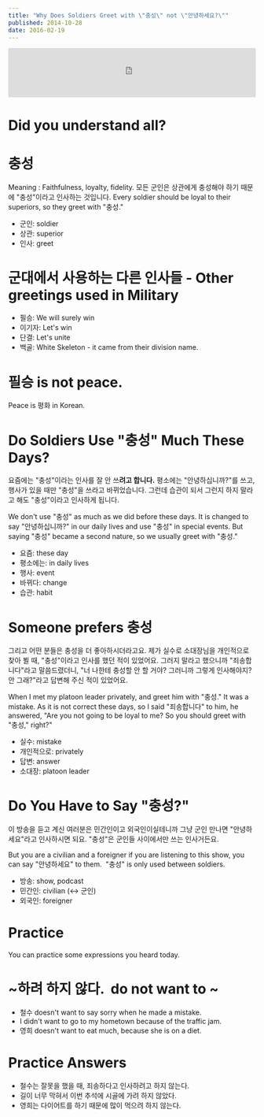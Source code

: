 ```yaml
---
title: "Why Does Soldiers Greet with \"충성\" not \"안녕하세요?\""
published: 2014-10-28
date: 2016-02-19
---
```

<iframe id="audio_iframe" src="https://www.podbean.com/media/player/audio/postId/5348400/url/http%253A%252F%252Fwiseinit.podbean.com%252Fe%252Fwhy-do-soldiers-greet-with-%25EC%25B6%25A9%25EC%2584%25B1-not-%25EC%2595%2588%25EB%2585%2595%25ED%2595%2598%25EC%2584%25B8%25EC%259A%2594%252F/initByJs/1/auto/1?skin=5" width="100%" height="100" frameborder="0" scrolling="no"></iframe>

#  Did you understand all?

#  충성

Meaning : Faithfulness, loyalty, fidelity.
모든 군인은 상관에게 충성해야 하기 때문에 "충성"이라고 인사하는 것입니다.
Every soldier should be loyal to their superiors, so they greet with "충성."

* 군인: soldier
* 상관: superior
* 인사: greet

#  군대에서 사용하는 다른 인사들 - Other greetings used in Military

* 필승: We will surely win
* 이기자: Let's win
* 단결: Let's unite
* 백골: White Skeleton - it came from their division name.

#  필승 is not peace.

Peace is 평화 in Korean.

#  Do Soldiers Use "충성" Much These Days?

요즘에는 "충성"이라는 인사를 잘 안 쓰<span style="color: # ff0000;"><strong>려고 합니다.</strong></span> 평소에는 "안녕하십니까?"를 쓰고, 행사가 있을 때만 "충성"을 쓰라고 바뀌었습니다. 그런데 습관이 되서 그런지 하지 말라고 해도 "충성"이라고 인사하게 됩니다.

We don't use "충성" as much as we did before these days. It is changed to say "안녕하십니까?" in our daily lives and use "충성" in special events. But saying "충성" became a second nature, so we usually greet with "충성."

* 요즘: these day
* 평소에는: in daily lives
* 행사: event
* 바뀌다: change
* 습관: habit

#  Someone prefers 충성

그리고 어떤 분들은 충성을 더 좋아하시더라고요. 제가 실수로 소대장님을 개인적으로 찾아 뵐 때, "충성"이라고 인사를 했던 적이 있었어요. 그러지 말라고 했으니까 "죄송합니다"라고 말씀드렸더니, "너 나한테 충성할 안 할 거야? 그러니까 그렇게 인사해야지? 안 그래?"라고 답변해 주신 적이 있었어요.

When I met my platoon leader privately, and greet him with "충성." It was a mistake. As it is not correct these days, so I said "죄송합니다" to him, he answered, "Are you not going to be loyal to me? So you should greet with "충성," right?"

* 실수: mistake
* 개인적으로: privately
* 답변: answer
* 소대장: platoon leader

#  Do You Have to Say "충성?"

이 방송을 듣고 계신 여러분은 민간인이고 외국인이실테니까 그냥 군인 만나면 "안녕하세요"라고 인사<span style="color: # 000000;">하시면 되요.</span> "충성"은 군인들 사이에서만 쓰는 인사거든요.

But you are a civilian and a foreigner if you are listening to this show, you can say "안녕하세요" to them.  "충성" is only used between soldiers.

* 방송: show, podcast
* 민간인: civilian (&lt;-&gt; 군인)
* 외국인: foreigner

#  Practice

You can practice some expressions you heard today.

#  ~하려 하지 않다.  do not want to ~

* 철수 doesn't want to say sorry when he made a mistake.
* I didn't want to go to my hometown because of the traffic jam.
* 영희 doesn't want to eat much, because she is on a diet.

#  Practice Answers

* 철수는 잘못을 했을 때, 죄송하다고 인사하려고 하지 않는다.
* 길이 너무 막혀서 이번 추석에 시골에 가려 하지 않았다.
* 영희는 다이어트를 하기 때문에 많이 먹으려 하지 않는다.